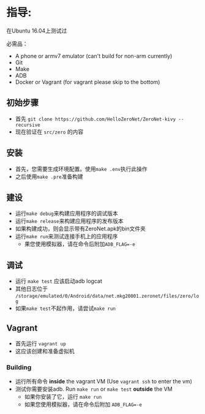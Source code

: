 # 指导:

在Ubuntu 16.04上测试过

必需品：
 - A phone or armv7 emulator (can't build for non-arm currently)
 - Git
 - Make
 - ADB
 - Docker or Vagrant (for vagrant please skip to the bottom)

## 初始步骤
 - 首先 `git clone https://github.com/HelloZeroNet/ZeroNet-kivy --recursive`
 - 现在验证在 `src/zero` 的内容

## 安装
 - 首先，您需要生成环境配置。使用`make .env`执行此操作
 - 之后使用`make .pre`准备构建

## 建设
 - 运行`make debug`来构建应用程序的调试版本
 - 运行`make release`来构建应用程序的发布版本
 - 如果构建成功，则会显示带有ZeroNet.apk的bin文件夹
 - 运行`make run`来测试连接手机上的应用程序
   - 果您使用模拟器，请在命令后附加`ADB_FLAG=-e`

## 调试  
 - 运行 `make test` 应该启动adb logcat
 - 其他日志位于 `/storage/emulated/0/Android/data/net.mkg20001.zeronet/files/zero/log`
 - 如果`make test`不起作用，请尝试`make run`

## Vagrant
 - 首先运行 `vagrant up`
 - 这应该创建和准备虚拟机

### Building
- 运行所有命令 **inside** the vagrant VM (Use `vagrant ssh` to enter the vm)
- 测试你需要安装adb. Run `make run` or `make test` **outside** the VM
  - 如果你安装了它，运行 `make run`
  - 如果您使用模拟器，请在命令后附加 `ADB_FLAG=-e`
